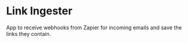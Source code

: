 # Link Ingester

App to receive webhooks from Zapier for incoming emails and save the links they contain.

